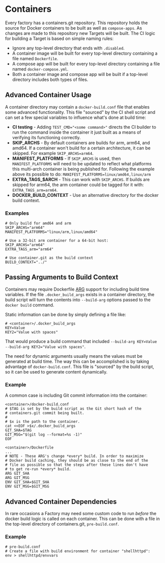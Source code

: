 # Containers

Every factory has a containers.git repository. This repository holds the
source for Docker containers to be built as well as `compose-apps`. As
changes are made to this repository new Targets will be built. The CI
logic for building a Target is based on simple naming rules:

  -   Ignore any top-level directory that ends with `.disabled`.
  -   A container image will be built for every top-level directory
      containing a file named `Dockerfile`.
  -   A compose app will be built for every top-level directory
      containing a file named `docker-compose.yml`.
  -   Both a container image and compose app will be built if a
      top-level directory includes both types of files.

## Advanced Container Usage

A container directory may contain a `docker-build.conf` file that
enables some advanced functionality. This file "sourced" by the CI shell
script and can set a few special variables to influence what's done at
build time:

  -   **CI testing** - Adding `TEST_CMD="<some command>"` directs the CI
      builder to run the command inside the container it just built as a
      means of verifying its functioning correctly.
  -   **SKIP_ARCHS** - By default containers are builds for arm, arm64,
      and amd64. If a container won't build for a certain architecture,
      it can be skipped. For example `SKIP_ARCHS=arm64`.
  -   **MANIFEST_PLATFORMS** - If `SKIP_ARCHS` is used, then
      `MANIFEST_PLATFORMS` will need to be updated to reflect what
      platforms this multi-arch container is being published for.
      Following the example above its possible to do:
      `MANIFEST_PLATFORMS=linux/amd64,linux/arm`
  -   **EXTRA_TAGS_$ARCH** - This can work with `SKIP_ARCHS`. If
      builds are skipped for arm64, the arm container could be tagged
      for it with: `EXTRA_TAGS_arm=arm64`.
  -   **DOCKER_BUILD_CONTEXT** - Use an alternative directory for the
      docker build context.

### Examples

    # Only build for amd64 and arm
    SKIP_ARCHS="arm64"
    MANIFEST_PLATFORMS="linux/arm,linux/amd64"

    # Use a 32-bit arm container for a 64-bit host:
    SKIP_ARCHS="arm64"
    EXTRA_TAGS_arm="arm64"

    # Use container.git as the build context
    BUILD_CONTEXT="../"

## Passing Arguments to Build Context

Containers may require Dockerfile
[ARG](https://docs.docker.com/engine/reference/builder/#arg) support for
including build time variables. If the file `.docker_build_args` exists
in a container directory, the build script will turn the contents into
`--build-arg` options passed to the `docker build` command.

Static information can be done by simply defining a file like:

    # <container>/.docker_build_args
    KEY=Value
    KEY2="Value with spaces"

That would produce a build command that included
`--build-arg KEY=Value --build-arg KEY2="Value with spaces"`.

The need for dynamic arguments usually means the values must be
generated at build time. The way this can be accomplished is by taking
advantage of `docker-build.conf`. This file is "sourced" by the build
script, so it can be used to generate content dynamically.

### Example

A common case is including Git commit information into the container:

    <container>/docker-build.conf
    # $TAG is set by the build script as the Git short hash of the
    # containers.git commit being built.
    #
    # $x is the path to the container.
    cat <<EOF >$x/.docker_build_args
    GIT_SHA=$TAG
    GIT_MSG="$(git log --format=%s -1)"
    EOF

    <container>/Dockerfile
    ...
    # NOTE - These ARG's change *every* build. In order to maximize
    # Docker build caching, they should be as close to the end of the
    # file as possible so that the steps after these lines don't have
    # to get re-run *every* build.
    ARG GIT_SHA
    ARG GIT_MSG
    ENV GIT_SHA=$GIT_SHA
    ENV GIT_MSG=$GIT_MSG

## Advanced Container Dependencies

In rare occasions a Factory may need some custom code to run *before*
the docker build logic is called on each container. This can be done
with a file in the top-level directory of containers.git,
`pre-build.conf`.

### Example

    # pre-build.conf
    # Create a file with build environment for container "shellhttpd":
    env > shellhttpd/envvars
